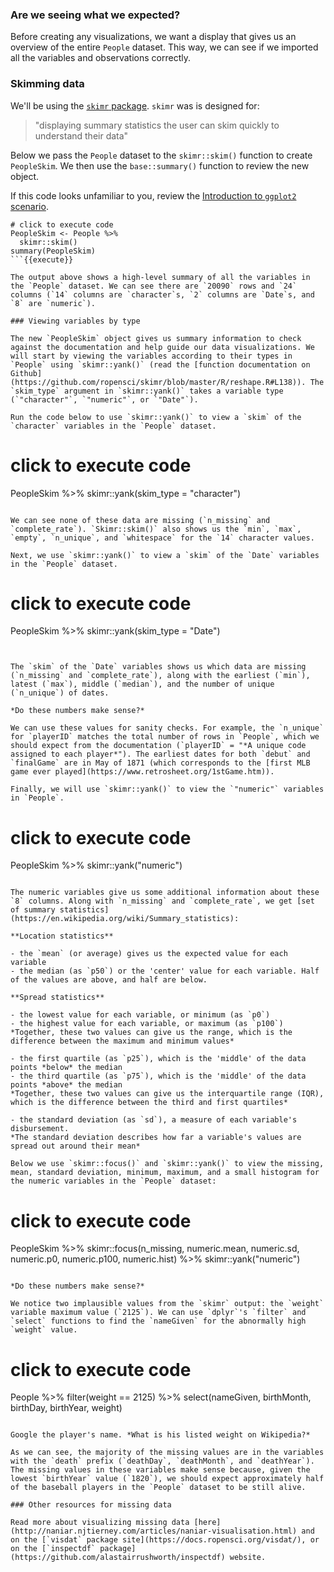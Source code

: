 ### Are we seeing what we expected?

Before creating any visualizations, we want a display that gives us an overview of the entire `People` dataset. This way, we can see if we imported all the variables and observations correctly.

### Skimming data

We'll be using the [`skimr` package](https://docs.ropensci.org/skimr/). `skimr` was is designed for:

> "displaying summary statistics the user can skim quickly to understand their data"

Below we pass the `People` dataset to the `skimr::skim()` function to create `PeopleSkim`. We then use the `base::summary()` function to review the new object.

If this code looks unfamiliar to you, review the [Introduction to `ggplot2` scenario](https://www.katacoda.com/orm-mfrigaard/scenarios/02-intro-ggplot2).

```
# click to execute code
PeopleSkim <- People %>%  
  skimr::skim()
summary(PeopleSkim)
```{{execute}}

The output above shows a high-level summary of all the variables in the `People` dataset. We can see there are `20090` rows and `24` columns (`14` columns are `character`s, `2` columns are `Date`s, and `8` are `numeric`).

### Viewing variables by type

The new `PeopleSkim` object gives us summary information to check against the documentation and help guide our data visualizations. We will start by viewing the variables according to their types in `People` using `skimr::yank()` (read the [function documentation on Github](https://github.com/ropensci/skimr/blob/master/R/reshape.R#L138)). The `skim_type` argument in `skimr::yank()` takes a variable type (`"character"`, `"numeric"`, or `"Date"`). 

Run the code below to use `skimr::yank()` to view a `skim` of the `character` variables in the `People` dataset.

```
# click to execute code
PeopleSkim %>% 
  skimr::yank(skim_type = "character")
```{{execute}}

We can see none of these data are missing (`n_missing` and `complete_rate`). `Skimr::skim()` also shows us the `min`, `max`, `empty`, `n_unique`, and `whitespace` for the `14` character values. 

Next, we use `skimr::yank()` to view a `skim` of the `Date` variables in the `People` dataset.

```
# click to execute code
PeopleSkim %>% 
  skimr::yank(skim_type = "Date")
```{{execute}}


The `skim` of the `Date` variables shows us which data are missing (`n_missing` and `complete_rate`), along with the earliest (`min`), latest (`max`), middle (`median`), and the number of unique (`n_unique`) of dates.

*Do these numbers make sense?*

We can use these values for sanity checks. For example, the `n_unique` for `playerID` matches the total number of rows in `People`, which we should expect from the documentation (`playerID` = "*A unique code assigned to each player*"). The earliest dates for both `debut` and `finalGame` are in May of 1871 (which corresponds to the [first MLB game ever played](https://www.retrosheet.org/1stGame.htm)).

Finally, we will use `skimr::yank()` to view the `"numeric"` variables in `People`.

```
# click to execute code
PeopleSkim %>% 
  skimr::yank("numeric")
```{{execute}}

The numeric variables give us some additional information about these `8` columns. Along with `n_missing` and `complete_rate`, we get [set of summary statistics](https://en.wikipedia.org/wiki/Summary_statistics): 

**Location statistics**

- the `mean` (or average) gives us the expected value for each variable  
- the median (as `p50`) or the 'center' value for each variable. Half of the values are above, and half are below. 

**Spread statistics**

- the lowest value for each variable, or minimum (as `p0`)  
- the highest value for each variable, or maximum (as `p100`)  
*Together, these two values can give us the range, which is the difference between the maximum and minimum values*

- the first quartile (as `p25`), which is the 'middle' of the data points *below* the median  
- the third quartile (as `p75`), which is the 'middle' of the data points *above* the median  
*Together, these two values can give us the interquartile range (IQR), which is the difference between the third and first quartiles*  

- the standard deviation (as `sd`), a measure of each variable's disbursement.
*The standard deviation describes how far a variable's values are spread out around their mean*

Below we use `skimr::focus()` and `skimr::yank()` to view the missing, mean, standard deviation, minimum, maximum, and a small histogram for the numeric variables in the `People` dataset:

```
# click to execute code
PeopleSkim %>% 
  skimr::focus(n_missing, 
               numeric.mean, numeric.sd, 
               numeric.p0, numeric.p100,
               numeric.hist) %>% 
    skimr::yank("numeric") 
```{{execute}}

*Do these numbers make sense?*

We notice two implausible values from the `skimr` output: the `weight` variable maximum value (`2125`). We can use `dplyr`'s `filter` and `select` functions to find the `nameGiven` for the abnormally high `weight` value.

```
# click to execute code
People %>% 
  filter(weight == 2125) %>% 
  select(nameGiven, birthMonth, birthDay, birthYear, weight)
```{{execute}}

Google the player's name. *What is his listed weight on Wikipedia?*

As we can see, the majority of the missing values are in the variables with the `death` prefix (`deathDay`, `deathMonth`, and `deathYear`). The missing values in these variables make sense because, given the lowest `birthYear` value (`1820`), we should expect approximately half of the baseball players in the `People` dataset to be still alive.

### Other resources for missing data

Read more about visualizing missing data [here](http://naniar.njtierney.com/articles/naniar-visualisation.html) and on the [`visdat` package site](https://docs.ropensci.org/visdat/), or on the [`inspectdf` package](https://github.com/alastairrushworth/inspectdf) website. 

